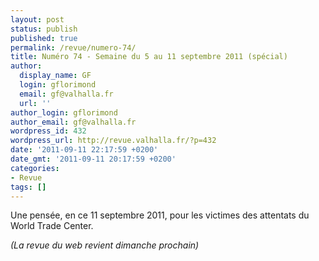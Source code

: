 ```yaml
---
layout: post
status: publish
published: true
permalink: /revue/numero-74/
title: Numéro 74 - Semaine du 5 au 11 septembre 2011 (spécial)
author:
  display_name: GF
  login: gflorimond
  email: gf@valhalla.fr
  url: ''
author_login: gflorimond
author_email: gf@valhalla.fr
wordpress_id: 432
wordpress_url: http://revue.valhalla.fr/?p=432
date: '2011-09-11 22:17:59 +0200'
date_gmt: '2011-09-11 20:17:59 +0200'
categories:
- Revue
tags: []
---
```

<p>Une pensée, en ce 11 septembre 2011, pour les victimes des attentats du World Trade Center.</p>
<p><em>(La revue du web revient dimanche prochain)</em></p>
